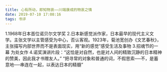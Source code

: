 ```yaml
---
title: 心有所动，即知物哀——川端康成的物哀之情
date: 2019-07-10 17:08:16
tags: 书评
---
```


1.1968年日本首位诺贝尔文学奖
2.日本新感觉派作家，日本最早的现代主义文学。主张文学以主管感受为中心，否认客观。1923年，菊池宽创办《文艺春秋》，主张描写内部世界而不是表面现实，用“新的感觉”感受生活及事物
3.招魂节的一幕 为处女作
4.诺奖演讲片段：“这恰是对自然，也是对人间的精致沉静的日本精神的赞美，因此我才书赠友人。” “把寻常的对象和普通的词，不假思索──不，是蓄意地──串连在一起，以表达日本的精髓”